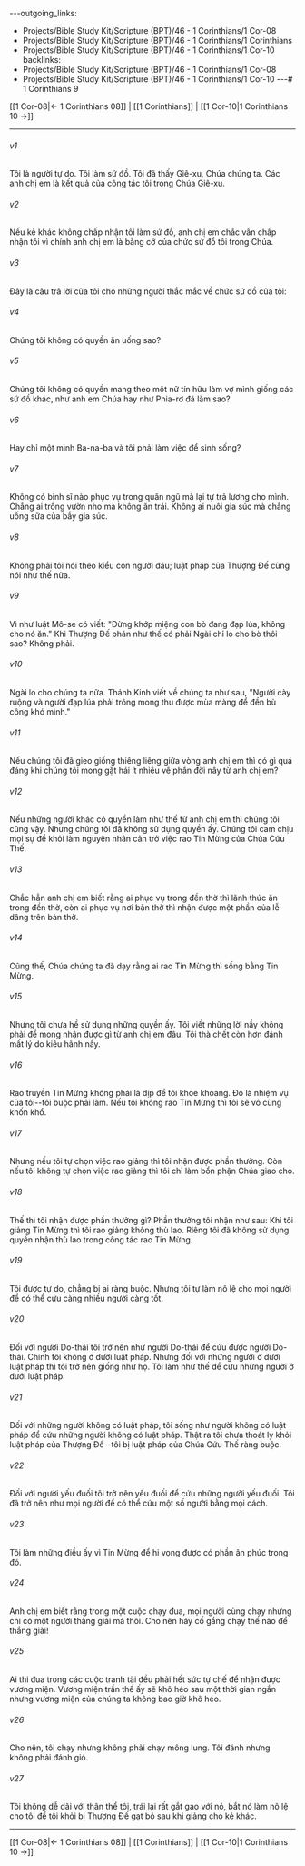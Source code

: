 ---outgoing_links:
  - Projects/Bible Study Kit/Scripture (BPT)/46 - 1 Corinthians/1 Cor-08
  - Projects/Bible Study Kit/Scripture (BPT)/46 - 1 Corinthians/1 Corinthians
  - Projects/Bible Study Kit/Scripture (BPT)/46 - 1 Corinthians/1 Cor-10
backlinks:
  - Projects/Bible Study Kit/Scripture (BPT)/46 - 1 Corinthians/1 Cor-08
  - Projects/Bible Study Kit/Scripture (BPT)/46 - 1 Corinthians/1 Cor-10
---# 1 Corinthians 9

[[1 Cor-08|← 1 Corinthians 08]] | [[1 Corinthians]] | [[1 Cor-10|1 Corinthians 10 →]]
***



###### v1 
Tôi là người tự do. Tôi làm sứ đồ. Tôi đã thấy Giê-xu, Chúa chúng ta. Các anh chị em là kết quả của công tác tôi trong Chúa Giê-xu. 

###### v2 
Nếu kẻ khác không chấp nhận tôi làm sứ đồ, anh chị em chắc vẫn chấp nhận tôi vì chính anh chị em là bằng cớ của chức sứ đồ tôi trong Chúa. 

###### v3 
Đây là câu trả lời của tôi cho những người thắc mắc về chức sứ đồ của tôi: 

###### v4 
Chúng tôi không có quyền ăn uống sao? 

###### v5 
Chúng tôi không có quyền mang theo một nữ tín hữu làm vợ mình giống các sứ đồ khác, như anh em Chúa hay như Phia-rơ đã làm sao? 

###### v6 
Hay chỉ một mình Ba-na-ba và tôi phải làm việc để sinh sống? 

###### v7 
Không có binh sĩ nào phục vụ trong quân ngũ mà lại tự trả lương cho mình. Chẳng ai trồng vườn nho mà không ăn trái. Không ai nuôi gia súc mà chẳng uống sữa của bầy gia súc. 

###### v8 
Không phải tôi nói theo kiểu con người đâu; luật pháp của Thượng Đế cũng nói như thế nữa. 

###### v9 
Vì như luật Mô-se có viết: "Đừng khớp miệng con bò đang đạp lúa, không cho nó ăn." Khi Thượng Đế phán như thế có phải Ngài chỉ lo cho bò thôi sao? Không phải. 

###### v10 
Ngài lo cho chúng ta nữa. Thánh Kinh viết về chúng ta như sau, "Người cày ruộng và người đạp lúa phải trông mong thu được mùa màng để đền bù công khó mình." 

###### v11 
Nếu chúng tôi đã gieo giống thiêng liêng giữa vòng anh chị em thì có gì quá đáng khi chúng tôi mong gặt hái ít nhiều về phần đời nầy từ anh chị em? 

###### v12 
Nếu những người khác có quyền làm như thế từ anh chị em thì chúng tôi cũng vậy. Nhưng chúng tôi đã không sử dụng quyền ấy. Chúng tôi cam chịu mọi sự để khỏi làm nguyên nhân cản trở việc rao Tin Mừng của Chúa Cứu Thế. 

###### v13 
Chắc hẳn anh chị em biết rằng ai phục vụ trong đền thờ thì lãnh thức ăn trong đền thờ, còn ai phục vụ nơi bàn thờ thì nhận được một phần của lễ dâng trên bàn thờ. 

###### v14 
Cũng thế, Chúa chúng ta đã dạy rằng ai rao Tin Mừng thì sống bằng Tin Mừng. 

###### v15 
Nhưng tôi chưa hề sử dụng những quyền ấy. Tôi viết những lời nầy không phải để mong nhận được gì từ anh chị em đâu. Tôi thà chết còn hơn đánh mất lý do kiêu hãnh nầy. 

###### v16 
Rao truyền Tin Mừng không phải là dịp để tôi khoe khoang. Đó là nhiệm vụ của tôi--tôi buộc phải làm. Nếu tôi không rao Tin Mừng thì tôi sẽ vô cùng khốn khổ. 

###### v17 
Nhưng nếu tôi tự chọn việc rao giảng thì tôi nhận được phần thưởng. Còn nếu tôi không tự chọn việc rao giảng thì tôi chỉ làm bổn phận Chúa giao cho. 

###### v18 
Thế thì tôi nhận được phần thưởng gì? Phần thưởng tôi nhận như sau: Khi tôi giảng Tin Mừng thì tôi rao giảng không thù lao. Riêng tôi đã không sử dụng quyền nhận thù lao trong công tác rao Tin Mừng. 

###### v19 
Tôi được tự do, chẳng bị ai ràng buộc. Nhưng tôi tự làm nô lệ cho mọi người để có thể cứu càng nhiều người càng tốt. 

###### v20 
Đối với người Do-thái tôi trở nên như người Do-thái để cứu được người Do-thái. Chính tôi không ở dưới luật pháp. Nhưng đối với những người ở dưới luật pháp thì tôi trở nên giống như họ. Tôi làm như thế để cứu những người ở dưới luật pháp. 

###### v21 
Đối với những người không có luật pháp, tôi sống như người không có luật pháp để cứu những người không có luật pháp. Thật ra tôi chưa thoát ly khỏi luật pháp của Thượng Đế--tôi bị luật pháp của Chúa Cứu Thế ràng buộc. 

###### v22 
Đối với người yếu đuối tôi trở nên yếu đuối để cứu những người yếu đuối. Tôi đã trở nên như mọi người để có thể cứu một số người bằng mọi cách. 

###### v23 
Tôi làm những điều ấy vì Tin Mừng để hi vọng được có phần ân phúc trong đó. 

###### v24 
Anh chị em biết rằng trong một cuộc chạy đua, mọi người cùng chạy nhưng chỉ có một người thắng giải mà thôi. Cho nên hãy cố gắng chạy thế nào để thắng giải! 

###### v25 
Ai thi đua trong các cuộc tranh tài đều phải hết sức tự chế để nhận được vương miện. Vương miện trần thế ấy sẽ khô héo sau một thời gian ngắn nhưng vương miện của chúng ta không bao giờ khô héo. 

###### v26 
Cho nên, tôi chạy nhưng không phải chạy mông lung. Tôi đánh nhưng không phải đánh gió. 

###### v27 
Tôi không dễ dãi với thân thể tôi, trái lại rất gắt gao với nó, bắt nó làm nô lệ cho tôi để tôi khỏi bị Thượng Đế gạt bỏ sau khi giảng cho kẻ khác.

***
[[1 Cor-08|← 1 Corinthians 08]] | [[1 Corinthians]] | [[1 Cor-10|1 Corinthians 10 →]]
